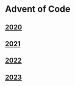 # Advent of Code

## [2020](./2020/README.md)

## [2021](./2021/README.md)

## [2022](./2022/README.md)

## [2023](./2023/README.md)
